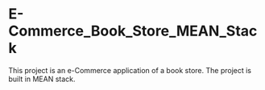 # E-Commerce_Book_Store_MEAN_Stack
This project is an e-Commerce application of a book store. The project is built in MEAN stack.
